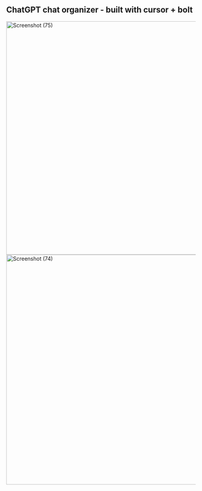 ## ChatGPT chat organizer - built with cursor + bolt

<img width="1821" height="619" alt="Screenshot (75)" src="https://github.com/user-attachments/assets/e3693b2b-8ba3-4566-8416-3d0f6625cd81" />
<img width="1753" height="610" alt="Screenshot (74)" src="https://github.com/user-attachments/assets/dd9ad693-c5a7-4226-8710-cfa039197873" />
